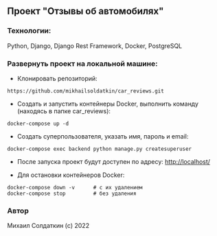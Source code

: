 ## Проект "Отзывы об автомобилях"

### Технологии:

Python, Django, Django Rest Framework, Docker, PostgreSQL

### Развернуть проект на локальной машине:

- Клонировать репозиторий:
```
https://github.com/mikhailsoldatkin/car_reviews.git
```

- Создать и запустить контейнеры Docker, выполнить команду (находясь в папке car_reviews):
```
docker-compose up -d
```

- Создать суперпользователя, указать имя, пароль и email:
```
docker-compose exec backend python manage.py createsuperuser
```

- После запуска проект будут доступен по адресу: [http://localhost/](http://localhost/)


- Для остановки контейнеров Docker:
```
docker-compose down -v      # с их удалением
docker-compose stop         # без удаления
```

### Автор

Михаил Солдаткин (c) 2022
